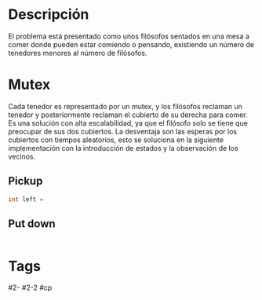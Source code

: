 # Descripción
El problema está presentado como unos filósofos sentados en una mesa a comer donde pueden estar comiendo o pensando, existiendo un número de tenedores menores al número de filósofos.
# Mutex
Cada tenedor es representado por un mutex, y los filósofos reclaman un tenedor y posteriormente reclaman el cubierto de su derecha para comer.
Es una solución con alta escalabilidad, ya que el filósofo solo se tiene que preocupar de sus dos cubiertos.
La desventaja son las esperas por los cubiertos con tiempos aleatorios, esto se soluciona en la siguiente implementación con la introducción de estados y la observación de los vecinos.
## Pickup
```c
int left = 
```
## Put down
```c
```
# Tags
#2-
#2-2
#cp